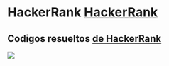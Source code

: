 #  HackerRank [HackerRank](https://www.hackerrank.com/products/main/ "HackerRank Home Page")
##  Codigos resueltos [de HackerRank](https://github.com/Ccanas-h/EntrenamientoHackerRankDataStructures "Preguntas resueltas")

> 


![](https://candidatesupport.hackerrank.com/hc/article_attachments/1500013934961/Task_Description.JPG)
